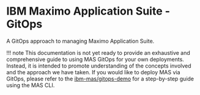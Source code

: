 IBM Maximo Application Suite - GitOps
===============================================================================

A GitOps approach to managing Maximo Application Suite.

!!! note
      This documentation is not yet ready to provide an exhaustive and comprehensive guide to using MAS GitOps for your own deployments. Instead, it is intended to promote understanding of the concepts involved and the approach we have taken. If you would like to deploy MAS via GitOps, please refer to the [ibm-mas/gitops-demo](https://github.com/ibm-mas/gitops-demo/tree/002) for a step-by-step guide using the MAS CLI.
